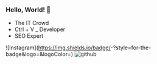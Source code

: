 ### Hello, World! 👋


- The IT Crowd
- Ctrl + V _ Developer
- SEO Expert

![Instagram](https://img.shields.io/badge/<Badge Text>-<Background Color>?style=for-the-badge&logo=<Icon Name>&logoColor=<Logo Color>)
![github](https://img.shields.io/badge/GitHub-000000?style=for-the-badge&logo=RUNCMD&logoColor=white)

